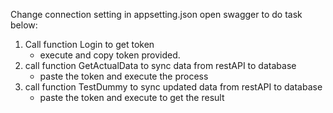 Change connection setting in appsetting.json
open swagger to do task below:
1. Call function Login to get token
     - execute and copy token provided.
2. call function GetActualData to sync data from restAPI to database
    - paste the token and execute the process
3. call function TestDummy to sync updated data from restAPI to database
    - paste the token and execute to get the result
